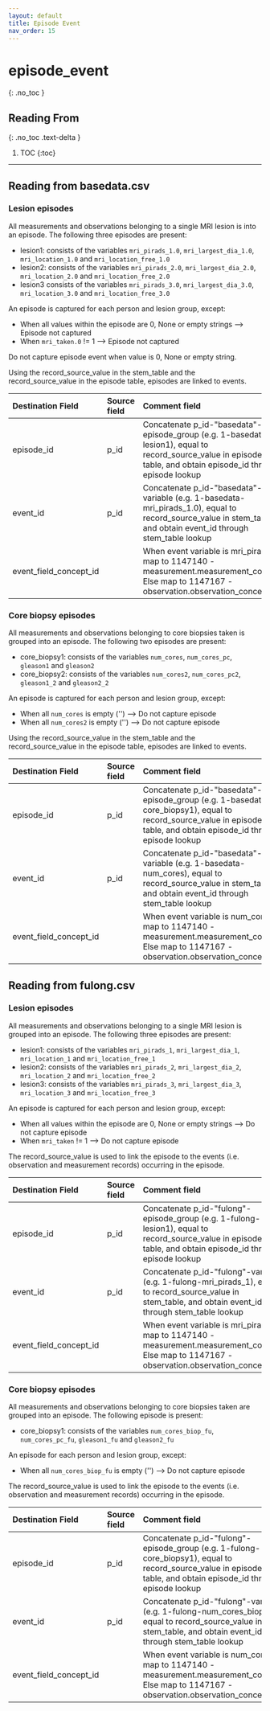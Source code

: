 ```yaml
---
layout: default
title: Episode Event
nav_order: 15
---
```


# episode_event
{: .no_toc }

## Reading From
{: .no_toc .text-delta }

1. TOC
{:toc}

---

## Reading from basedata.csv

### Lesion episodes

All measurements and observations belonging to a single MRI lesion is into an episode. The following three episodes are present:
- lesion1: consists of the variables `mri_pirads_1.0`, `mri_largest_dia_1.0`, `mri_location_1.0` and `mri_location_free_1.0`
- lesion2: consists of the variables `mri_pirads_2.0`, `mri_largest_dia_2.0`, `mri_location_2.0` and `mri_location_free_2.0`
- lesion3 consists of the variables `mri_pirads_3.0`, `mri_largest_dia_3.0`, `mri_location_3.0` and `mri_location_free_3.0`

An episode is captured for each person and lesion group, except:
- When all values within the episode are 0, None or empty strings --> Episode not captured
- When `mri_taken.0` != 1 --> Episode not captured

Do not capture episode event when value is 0, None or empty string.

Using the record_source_value in the stem_table and the record_source_value in the episode table, episodes are linked to events. 

| Destination Field      | Source field | Comment field                                                                                                                                                    |
|:-----------------------|:-------------|:-----------------------------------------------------------------------------------------------------------------------------------------------------------------|
| episode_id             | p_id         | Concatenate p_id-"basedata"-episode_group (e.g. 1-basedata-lesion1), equal to record_source_value in episode table, and obtain episode_id through episode lookup |
| event_id               | p_id         | Concatenate p_id-"basedata"-variable (e.g. 1-basedata-mri_pirads_1.0), equal to record_source_value in stem_table, and obtain event_id through stem_table lookup |
| event_field_concept_id |              | When event variable is mri_pirads\*, map to 1147140 - measurement.measurement_concept <br> Else map to 1147167 - observation.observation_concept_id              |


### Core biopsy episodes

All measurements and observations belonging to core biopsies taken is grouped into an episode. The following two episodes are present:
- core_biopsy1: consists of the variables `num_cores`, `num_cores_pc`, `gleason1` and `gleason2`
- core_biopsy2: consists of the variables `num_cores2`, `num_cores_pc2`, `gleason1_2` and `gleason2_2`

An episode is captured for each person and lesion group, except:
- When all `num_cores` is empty ('') --> Do not capture episode
- When all `num_cores2` is empty ('') --> Do not capture episode

Using the record_source_value in the stem_table and the record_source_value in the episode table, episodes are linked to events.

| Destination Field      | Source field | Comment field                                                                                                                                                         |
|:-----------------------|:-------------|:----------------------------------------------------------------------------------------------------------------------------------------------------------------------|
| episode_id             | p_id         | Concatenate p_id-"basedata"-episode_group (e.g. 1-basedata-core_biopsy1), equal to record_source_value in episode table, and obtain episode_id through episode lookup |
| event_id               | p_id         | Concatenate p_id-"basedata"-variable (e.g. 1-basedata-num_cores), equal to record_source_value in stem_table, and obtain event_id through stem_table lookup           |
| event_field_concept_id |              | When event variable is num_cores\*, map to 1147140 - measurement.measurement_concept <br> Else map to 1147167 - observation.observation_concept_id                    |


## Reading from fulong.csv

### Lesion episodes

All measurements and observations belonging to a single MRI lesion is grouped into an episode. The following three episodes are present:
- lesion1: consists of the variables `mri_pirads_1`, `mri_largest_dia_1`, `mri_location_1` and `mri_location_free_1`
- lesion2: consists of the variables `mri_pirads_2`, `mri_largest_dia_2`, `mri_location_2` and `mri_location_free_2`
- lesion3: consists of the variables `mri_pirads_3`, `mri_largest_dia_3`, `mri_location_3` and `mri_location_free_3`

An episode is captured for each person and lesion group, except:
- When all values within the episode are 0, None or empty strings --> Do not capture episode
- When `mri_taken` != 1 --> Do not capture episode

The record_source_value is used to link the episode to the events (i.e. observation and measurement records) occurring in the episode.

| Destination Field      | Source field | Comment field                                                                                                                                                |
|:-----------------------|:-------------|:-------------------------------------------------------------------------------------------------------------------------------------------------------------|
| episode_id             | p_id         | Concatenate p_id-"fulong"-episode_group (e.g. 1-fulong-lesion1), equal to record_source_value in episode table, and obtain episode_id through episode lookup |
| event_id               | p_id         | Concatenate p_id-"fulong"-variable (e.g. 1-fulong-mri_pirads_1), equal to record_source_value in stem_table, and obtain event_id through stem_table lookup   |
| event_field_concept_id |              | When event variable is mri_pirads\*, map to 1147140 - measurement.measurement_concept <br> Else map to 1147167 - observation.observation_concept_id          |


### Core biopsy episodes

All measurements and observations belonging to core biopsies taken are grouped into an episode. The following episode is present:
- core_biopsy1: consists of the variables `num_cores_biop_fu`, `num_cores_pc_fu`, `gleason1_fu` and `gleason2_fu`

An episode for each person and lesion group, except:
- When all `num_cores_biop_fu` is empty ('') --> Do not capture episode

The record_source_value is used to link the episode to the events (i.e. observation and measurement records) occurring in the episode.

| Destination Field      | Source field | Comment field                                                                                                                                                     |
|:-----------------------|:-------------|:------------------------------------------------------------------------------------------------------------------------------------------------------------------|
| episode_id             | p_id         | Concatenate p_id-"fulong"-episode_group (e.g. 1-fulong-core_biopsy1), equal to record_source_value in episode table, and obtain episode_id through episode lookup |
| event_id               | p_id         | Concatenate p_id-"fulong"-variable (e.g. 1-fulong-num_cores_biop_fu), equal to record_source_value in stem_table, and obtain event_id through stem_table lookup   |
| event_field_concept_id |              | When event variable is num_cores\*, map to 1147140 - measurement.measurement_concept <br> Else map to 1147167 - observation.observation_concept_id                |

